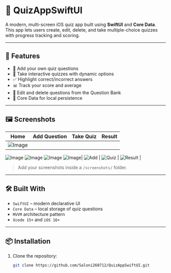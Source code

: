 # 📱 QuizAppSwiftUI

A modern, multi-screen iOS quiz app built using **SwiftUI** and **Core Data**.  
This app lets users create, edit, delete, and take multiple-choice quizzes with progress tracking and scoring.

---

## 🚀 Features

- 📝 Add your own quiz questions
- 🧠 Take interactive quizzes with dynamic options
- ✅ Highlight correct/incorrect answers
- 📊 Track your score and average
- 🧹 Edit and delete questions from the Question Bank
- 💾 Core Data for local persistence

---

## 🖼 Screenshots

| Home | Add Question | Take Quiz | Result |
|------|---------------|------------|--------|
|![Image](https://github.com/user-attachments/assets/8ef3347e-dbb3-4324-987b-391c4c4e36a3)
![Image](https://github.com/user-attachments/assets/6356340a-11d0-4161-adf0-4e3f2c66de5d)
![Image](https://github.com/user-attachments/assets/2faa0adb-0fbb-42ac-a9f9-24c51f30ecc3)
![Image](https://github.com/user-attachments/assets/74d90173-234d-4608-86d9-73236b8d5f3f)
![Image](https://github.com/user-attachments/assets/1baf55ab-afbe-44f4-95cf-7fe6564ae1a8)| ![Add](./screenshots/add.png) | ![Quiz](./screenshots/quiz.png) | ![Result](./screenshots/result.png) |

> Add your screenshots inside a `/screenshots/` folder.

---

## 🛠 Built With

- `SwiftUI` – modern declarative UI
- `Core Data` – local storage of quiz questions
- `MVVM` architecture pattern
- `Xcode 15+` and `iOS 16+`

---

## 📦 Installation

1. Clone the repository:
   ```bash
   git clone https://github.com/Saloni260712/QuizAppSwiftUI.git
